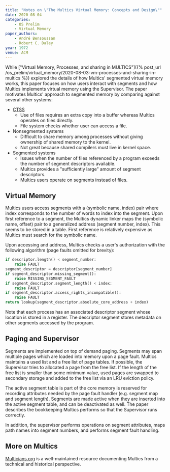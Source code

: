 ```yaml
---
title: "Notes on \"The Multics Virtual Memory: Concepts and Design\""
date: 2020-08-04
categories:
    - OS Prelim
    - Virtual Memory
paper_authors:
    - André Bensoussan
    - Robert C. Daley
year: 1972
venue: ACM
---
```


While ["Virtual Memory, Processes, and sharing in MULTICS"]({% post_url /os_prelim/virtual_memory/2020-08-03-vm-processes-and-sharing-in-multics %})
explored the details of how Multics' segmented virtual memory works, this paper focuses on how users interact with segments and how Multics implements virtual memory using the Supervisor.
The paper motivates Multics' approach to segmented memory by comparing against several other systems:

- [CTSS](https://en.wikipedia.org/wiki/Compatible_Time-Sharing_System)
  - Use of files requires an extra copy into a buffer whereas Multics operates on files directly.
  - File system checks whether user can access a file.
- Nonsegmented systems
  - Difficult to share memory among processes without giving ownership of shared memory to the kernel.
  - Not great because shared compilers must live in kernel space.
- Segmented systems
  - Issues when the number of files referenced by a program exceeds the number of segment descriptors available.
  - Multics provides a "sufficiently large" amount of segment descriptors.
  - Multics users operate on segments instead of files.

## Virtual Memory

Multics users access segments with a (symbolic name, index) pair where index corresponds to the number of words to index into the segment.
Upon first reference to a segment, the Multics dynamic linker maps the (symbolic name, offset) pair to a generalized address (segment number, index).
This seems to be stored in a table.
First reference is relatively expensive as Multics must search for the symbolic name.

Upon accessing and address, Multics checks a user's authorization with the following algorithm (page faults omitted for brevity):

```python
if descriptor.length() < segment_number:
    raise FAULT
segment_descriptor = descriptor[segment_number]
if segment_descriptor.missing_segment():
    raise MISSING_SEGMENT_FAULT
if segment_descriptor.segment_length() < index:
    raise FAULT
if segment_descriptor.access_rights_incompatible():
    raise FAULT
return lookup(segment_descriptor.absolute_core_address + index)
```

Note that each process has an associated descriptor segment whose location is stored in a register.
The descriptor segment stores metadata on other segments accessed by the program.

## Paging and Supervisor

Segments are implemented on top of demand paging.
Segments may span multiple pages which are loaded into memory upon a page fault.
Multics maintains a used list and a free list of page tables.
If possible, the Supervisor tries to allocated a page from the free list.
If the length of the free list is smaller than some minimum value, used pages are swapped to secondary storage and added to the free list via an LRU eviction policy.

The active segment table is part of the core memory is reserved for recording attributes needed by the page fault handler (e.g. segment map and segment length).
Segments are made active when they are inserted into the active segment table, and can be deactivated as well.
The paper describes the bookkeeping Multics performs so that the Supervisor runs correctly.

In addition, the supervisor performs operations on segment attributes, maps path names into segment numbers, and performs segment fault handling.

## More on Multics

[Multicians.org](https://multicians.org/) is a well-maintained resource documenting Multics from a technical and historical perspective.
